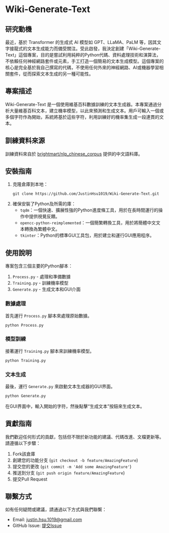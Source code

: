 # Wiki-Generate-Text

## 研究動機
最近，基於 Transformer 的生成式 AI 模型如 GPT、LLaMA、PaLM 等，因其文字接龍式的文本生成能力而備受關注。受此啟發，我決定創建「Wiki-Generate-Text」這個專案，目的是嘗試利用純粹的Python代碼、資料處理技術和演算法，不依賴任何神經網路套件或元素，手工打造一個簡易的文本生成模型。這個專案的核心是完全基於我自己撰寫的代碼，不使用任何外來的神經網路、AI或機器學習相關套件，從而探索文本生成的另一種可能性。

## 專案描述
Wiki-Generate-Text 是一個使用維基百科數據訓練的文本生成器。本專案通過分析大量維基百科文本，建立機率模型，以此來預測和生成文本。用戶可輸入一個或多個字符作為開始，系統將基於這些字符，利用訓練好的機率集生成一段連貫的文本。

## 訓練資料來源
訓練資料來自於 [brightmart/nlp_chinese_corpus](https://github.com/brightmart/nlp_chinese_corpus) 提供的中文語料庫。

## 安裝指南

1. 克隆倉庫到本地：
   ```
   git clone https://github.com/JustinHsu1019/Wiki-Generate-Text.git
   ```
2. 確保安裝了Python及所需的庫：
   - `tqdm`：一個快速、擴展性強的Python進度條工具，用於在長時間運行的操作中提供視覺反饋。
   - `opencc-python-reimplemented`：一個簡繁轉換工具，用於將簡體中文文本轉換為繁體中文。
   - `tkinter`：Python的標準GUI工具包，用於建立和運行GUI應用程序。

## 使用說明

專案包含三個主要的Python腳本：

1. `Process.py` - 處理和準備數據
2. `Training.py` - 訓練機率模型
3. `Generate.py` - 生成文本和GUI介面

### 數據處理
首先運行 `Process.py` 腳本來處理原始數據。
```python
python Process.py
```

### 模型訓練
接著運行 `Training.py` 腳本來訓練機率模型。
```python
python Training.py
```

### 文本生成
最後，運行 `Generate.py` 來啟動文本生成器的GUI界面。
```python
python Generate.py
```

在GUI界面中，輸入開始的字符，然後點擊“生成文本”按鈕來生成文本。

## 貢獻指南
我們歡迎任何形式的貢獻，包括但不限於新功能的建議、代碼改進、文檔更新等。請遵循以下步驟：

1. Fork該倉庫
2. 創建您的功能分支 (`git checkout -b feature/AmazingFeature`)
3. 提交您的更改 (`git commit -m 'Add some AmazingFeature'`)
4. 推送到分支 (`git push origin feature/AmazingFeature`)
5. 提交Pull Request

## 聯繫方式
如有任何疑問或建議，請通過以下方式與我們聯繫：

- Email: [justin.hsu.1019@gmail.com](mailto:justin.hsu.1019@gmail.com)
- GitHub Issue: [提交Issue](https://github.com/JustinHsu1019/Wiki-Generate-Text/issues)
